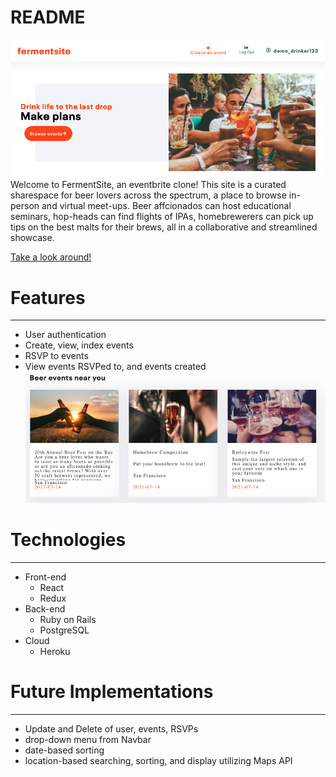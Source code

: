 # README

![fermentsite_splash](https://github.com/jackiemarsh/FermentSite/blob/main/app/assets/images/Splash.png)
Welcome to FermentSite, an eventbrite clone! This site is a curated sharespace for beer lovers across the spectrum, a place to browse in-person and virtual meet-ups. Beer affcionados can host educational seminars, hop-heads can find flights of IPAs, homebrewerers can pick up tips on the best malts for their brews, all in a collaborative and streamlined showcase.

[Take a look around!](https://fermentsite.herokuapp.com/#/)


# Features
------

* User authentication
* Create, view, index events
* RSVP to events
* View events RSVPed to, and events created
![event_index](https://github.com/jackiemarsh/FermentSite/blob/main/app/assets/images/Event-index.png)


# Technologies
------

* Front-end
   * React
   * Redux
* Back-end
  * Ruby on Rails
  * PostgreSQL
* Cloud
  * Heroku  
 
# Future Implementations
------

   * Update and Delete of user, events, RSVPs
   * drop-down menu from Navbar
   * date-based sorting
   * location-based searching, sorting, and display utilizing Maps API 


